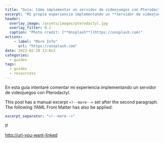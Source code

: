 ```yaml
---
title: "Guía: Cómo implementar un servidor de videojuegos con Pterodactyl"
excerpt: "Mi propia experiencia implementando un **servidor de videojuegos** con Debian y Pterodactyl."
header:
  overlay_image: /assets/images/pterodactyl.jpg
  overlay_filter: 0.2
  caption: "Photo credit: [**Unsplash**](https://unsplash.com)"
actions:
    - label: "More Info"
      url: "https://unsplash.com"
date: 2023-02-20 13:0s3
categories:
  - guides
tags:
  - guides
  - resourcess
---
```


En esta guía intentaré comentar mi experiencia implementando un servidor de videojuegos con Pterodactyl.

<!--more-->

This post has a manual excerpt `<!--more-->` set after the second paragraph. The following YAML Front Matter has also be applied:

```yaml
excerpt_separator: "<!--more-->"
```

If 

[http://url-you-want-linked](Ejemplo)